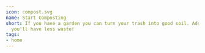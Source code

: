 ```yaml
---
icon: compost.svg
name: Start Composting
short: If you have a garden you can turn your trash into good soil. Add worms and
  you'll have less waste!
tags:
- home
---
```

